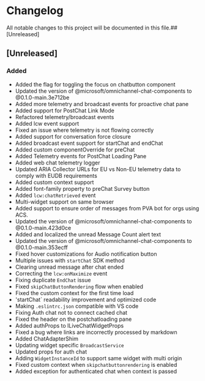 # Changelog

All notable changes to this project will be documented in this file.## [Unreleased]

## [Unreleased]
### Added 
- Added the flag for toggling the focus on chatbutton component
- Updated the version of @microsoft/omnichannel-chat-components to @0.1.0-main.3e712be
- Added more telemetry and broadcast events for proactive chat pane
- Added support for PostChat Link Mode
- Refactored telemetry/broadcast events
- Added lcw event support
- Fixed an issue where telemetry is not flowing correctly
- Added support for conversation force closure
- Added broadcast event support for startChat and endChat
- Added custom componentOverride for preChat
- Added Telemetry events for PostChat Loading Pane
- Added web chat telemetry logger
- Updated ARIA Collector URLs for EU vs Non-EU telemetry data to comply with EUDB requirements
- Added custom context support
- Added font-family property to preChat Survey button
- Added `lcw:chatRetrieved` event
- Multi-widget support on same browser
- Added support to ensure order of messages from PVA bot for orgs using ACS.
- Updated the version of @microsoft/omnichannel-chat-components to @0.1.0-main.423d0ce
- Added and localized the unread Message Count alert text
- Updated the version of @microsoft/omnichannel-chat-components to @0.1.0-main.353ecff
- Fixed hover customizations for Audio notification button
- Multiple issues with `startChat` SDK method
- Clearing unread message after chat ended
- Correcting the `lcw:onMaximize` event
- Fixing duplicate `EndChat` issue
- Fixed `skipChatButtonRendering` flow when enabled
- Fixed the custom context for the first time load
- 'startChat` readability improvement and optimized code
- Making `.eslintrc.json` compatible with VS code
- Fixing Auth chat not to connect cached chat
- Fixed the header on the postchatloading pane
- Added authProps to ILiveChatWidgetProps
- Fixed a bug where links are incorrectly processed by markdown
- Added ChatAdapterShim
- Updating widget specific `BroadcastService`
- Updated props for auth chat
- Adding `WidgetInstanceId` to support same widget with multi origin
- Fixed custom context when `skipchatbuttonrendering` is enabled
- Added exception for authenticated chat when context is passed 